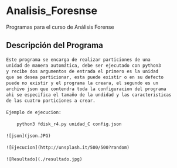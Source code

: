 # Analisis_Foresnse

Programas para el curso de Análisis Forense

## Descripción del Programa

	Este programa se encarga de realizar particiones de una
	unidad de manera automática, debe ser ejecutado con python3
	y recibe dos argumentos de entrada el primero es la unidad
	que se desea particionar, esta puede existir o en su defecto
	puede no existir y el programa la creara, el segundo es un
	archivo json que contendra toda la configuracion del programa
	ahi se especifica el tamaño de la undidad y las caracteristicas
	de las cuatro particiones a crear.

	Ejemplo de ejecucion:
	
		python3 fdisk_r4.py unidad_C config.json

	![json](json.JPG)
	
	![Ejecucion](http://unsplash.it/500/500?random)
	
	![Resultado](./resultado.jpg)
